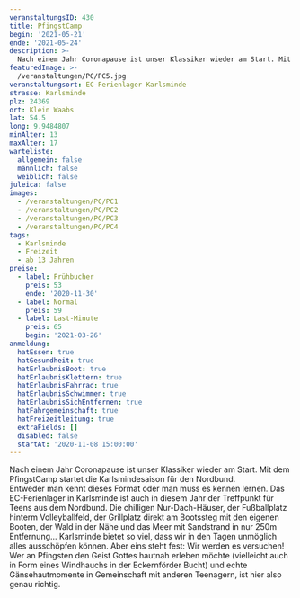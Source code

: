 ```yaml
---
veranstaltungsID: 430
title: PfingstCamp
begin: '2021-05-21'
ende: '2021-05-24'
description: >-
  Nach einem Jahr Coronapause ist unser Klassiker wieder am Start. Mit dem PfingstCamp startet die Karlsmindesaison für den Nordbund. 
featuredImage: >-
  /veranstaltungen/PC/PC5.jpg
veranstaltungsort: EC-Ferienlager Karlsminde
strasse: Karlsminde
plz: 24369
ort: Klein Waabs
lat: 54.5
long: 9.9484807
minAlter: 13
maxAlter: 17
warteliste:
  allgemein: false
  männlich: false
  weiblich: false
juleica: false
images:
  - /veranstaltungen/PC/PC1
  - /veranstaltungen/PC/PC2
  - /veranstaltungen/PC/PC3
  - /veranstaltungen/PC/PC4
tags:
  - Karlsminde
  - Freizeit
  - ab 13 Jahren
preise:
  - label: Frühbucher
    preis: 53
    ende: '2020-11-30'
  - label: Normal
    preis: 59
  - label: Last-Minute
    preis: 65
    begin: '2021-03-26'
anmeldung:
  hatEssen: true
  hatGesundheit: true
  hatErlaubnisBoot: true
  hatErlaubnisKlettern: true
  hatErlaubnisFahrrad: true
  hatErlaubnisSchwimmen: true
  hatErlaubnisSichEntfernen: true
  hatFahrgemeinschaft: true
  hatFreizeitleitung: true
  extraFields: []
  disabled: false
  startAt: '2020-11-08 15:00:00'
---
```


Nach einem Jahr Coronapause ist unser Klassiker wieder am Start. Mit dem PfingstCamp startet die Karlsmindesaison für den Nordbund.   
Entweder man kennt dieses Format oder man muss es kennen lernen. Das EC-Ferienlager in Karlsminde ist auch in diesem Jahr der Treffpunkt für Teens aus dem Nordbund. Die chilligen Nur-Dach-Häuser, der Fußballplatz hinterm Volleyballfeld, der Grillplatz direkt am Bootssteg mit den eigenen Booten, der Wald in der Nähe und das Meer mit Sandstrand in nur 250m Entfernung... Karlsminde bietet so viel, dass wir in den Tagen unmöglich alles ausschöpfen können. Aber eins steht fest: Wir werden es versuchen!   
Wer an Pfingsten den Geist Gottes hautnah erleben möchte (vielleicht auch in Form eines Windhauchs in der Eckernförder Bucht) und echte Gänsehautmomente in Gemeinschaft mit anderen Teenagern, ist hier also genau richtig.
